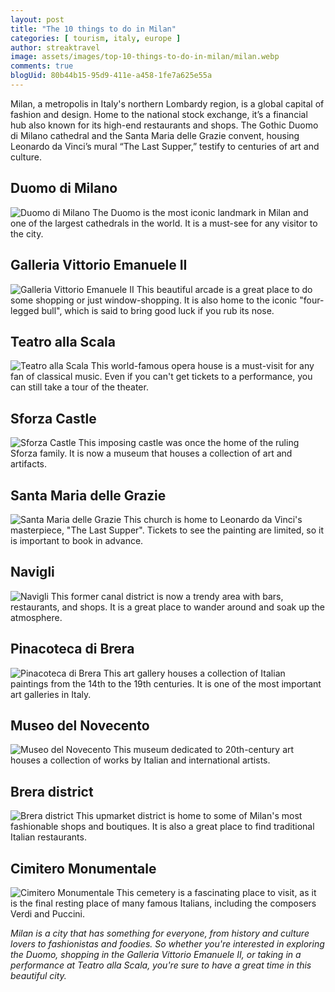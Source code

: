 ```yaml
---
layout: post
title: "The 10 things to do in Milan"
categories: [ tourism, italy, europe ]
author: streaktravel
image: assets/images/top-10-things-to-do-in-milan/milan.webp
comments: true
blogUid: 80b44b15-95d9-411e-a458-1fe7a625e55a
---
```


Milan, a metropolis in Italy's northern Lombardy region, is a global capital of fashion and design. Home to the national stock exchange, it’s a financial hub also known for its high-end restaurants and shops. The Gothic Duomo di Milano cathedral and the Santa Maria delle Grazie convent, housing Leonardo da Vinci’s mural “The Last Supper,” testify to centuries of art and culture. 

## Duomo di Milano
![Duomo di Milano](/assets/images/top-10-things-to-do-in-milan/duomo_di_milano.webp)
The Duomo is the most iconic landmark in Milan and one of the largest cathedrals in the world. It is a must-see for any visitor to the city.

## Galleria Vittorio Emanuele II
![Galleria Vittorio Emanuele II](/assets/images/top-10-things-to-do-in-milan/galleria_vittorio_emanuele_ii.webp)
This beautiful arcade is a great place to do some shopping or just window-shopping. It is also home to the iconic "four-legged bull", which is said to bring good luck if you rub its nose.

## Teatro alla Scala
![Teatro alla Scala](/assets/images/top-10-things-to-do-in-milan/teatro_alla_scala.webp)
This world-famous opera house is a must-visit for any fan of classical music. Even if you can't get tickets to a performance, you can still take a tour of the theater.

## Sforza Castle
![Sforza Castle](/assets/images/top-10-things-to-do-in-milan/sforza_castle.webp)
This imposing castle was once the home of the ruling Sforza family. It is now a museum that houses a collection of art and artifacts.

## Santa Maria delle Grazie
![Santa Maria delle Grazie](/assets/images/top-10-things-to-do-in-milan/santa_maria_delle_grazie.webp)
This church is home to Leonardo da Vinci's masterpiece, "The Last Supper". Tickets to see the painting are limited, so it is important to book in advance.

## Navigli
![Navigli](/assets/images/top-10-things-to-do-in-milan/navigli.webp)
This former canal district is now a trendy area with bars, restaurants, and shops. It is a great place to wander around and soak up the atmosphere.

## Pinacoteca di Brera
![Pinacoteca di Brera](/assets/images/top-10-things-to-do-in-milan/pinacoteca_di_brera.webp)
This art gallery houses a collection of Italian paintings from the 14th to the 19th centuries. It is one of the most important art galleries in Italy.

## Museo del Novecento
![Museo del Novecento](/assets/images/top-10-things-to-do-in-milan/museo_del_novecento.webp)
This museum dedicated to 20th-century art houses a collection of works by Italian and international artists.

## Brera district
![Brera district](/assets/images/top-10-things-to-do-in-milan/brera_district.webp)
This upmarket district is home to some of Milan's most fashionable shops and boutiques. It is also a great place to find traditional Italian restaurants.

## Cimitero Monumentale
![Cimitero Monumentale](/assets/images/top-10-things-to-do-in-milan/cimitero_monumentale.webp)
This cemetery is a fascinating place to visit, as it is the final resting place of many famous Italians, including the composers Verdi and Puccini.

_Milan is a city that has something for everyone, from history and culture lovers to fashionistas and foodies. So whether you're interested in exploring the Duomo, shopping in the Galleria Vittorio Emanuele II, or taking in a performance at Teatro alla Scala, you're sure to have a great time in this beautiful city._
